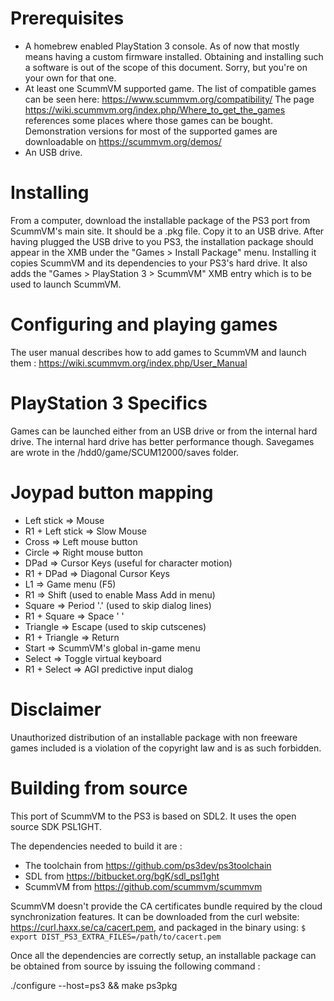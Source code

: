 Prerequisites
=============
- A homebrew enabled PlayStation 3 console. As of now that mostly means having a custom firmware installed. Obtaining and installing such a software is out of the scope of this document. Sorry, but you're on your own for that one.
- At least one ScummVM supported game. The list of compatible games can be seen here: https://www.scummvm.org/compatibility/
The page https://wiki.scummvm.org/index.php/Where_to_get_the_games references some places where those games can be bought. Demonstration versions for most of the supported games are downloadable on https://scummvm.org/demos/
- An USB drive.

Installing
==========
From a computer, download the installable package of the PS3 port from ScummVM's main site. It should be a .pkg file. Copy it to an USB drive.
After having plugged the USB drive to you PS3, the installation package should appear in the XMB under the "Games > Install Package" menu. Installing it copies ScummVM and its dependencies to your PS3's hard drive. It also adds the "Games > PlayStation 3 > ScummVM" XMB entry which is to be used to launch ScummVM.

Configuring and playing games
=============================
The user manual describes how to add games to ScummVM and launch them : https://wiki.scummvm.org/index.php/User_Manual

PlayStation 3 Specifics
=======================
Games can be launched either from an USB drive or from the internal hard drive. The internal hard drive has better performance though.
Savegames are wrote in the /hdd0/game/SCUM12000/saves folder.

Joypad button mapping
=====================
- Left stick      => Mouse
- R1 + Left stick => Slow Mouse
- Cross           => Left mouse button
- Circle          => Right mouse button
- DPad            => Cursor Keys (useful for character motion)
- R1 + DPad       => Diagonal Cursor Keys
- L1              => Game menu (F5)
- R1              => Shift (used to enable Mass Add in menu)
- Square          => Period '.' (used to skip dialog lines)
- R1 + Square     => Space ' '
- Triangle        => Escape (used to skip cutscenes)
- R1 + Triangle   => Return
- Start           => ScummVM's global in-game menu
- Select          => Toggle virtual keyboard
- R1 + Select     => AGI predictive input dialog

Disclaimer
==========
Unauthorized distribution of an installable package with non freeware games included is a violation of the copyright law and is as such forbidden.

Building from source
====================
This port of ScummVM to the PS3 is based on SDL2. It uses the open source SDK PSL1GHT.

The dependencies needed to build it are :

- The toolchain from https://github.com/ps3dev/ps3toolchain
- SDL from https://bitbucket.org/bgK/sdl_psl1ght
- ScummVM from https://github.com/scummvm/scummvm

ScummVM doesn't provide the CA certificates bundle required by the cloud synchronization features.
It can be downloaded from the curl website: https://curl.haxx.se/ca/cacert.pem, and packaged in the binary using:
```$ export DIST_PS3_EXTRA_FILES=/path/to/cacert.pem```

Once all the dependencies are correctly setup, an installable package can be obtained from source by issuing the following command :

./configure --host=ps3 && make ps3pkg
